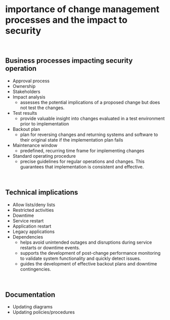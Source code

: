 # importance of change management processes and the impact to security

<br>

## Business processes impacting security operation

- Approval process
- Ownership
- Stakeholders
- Impact analysis
  - assesses the potential implications of a proposed change but does not test the changes.
- Test results
  - provide valuable insight into changes evaluated in a test environment prior to implementation
- Backout plan
  - plan for reversing changes and returning systems and software to their original state if the implementation plan fails
- Maintenance window
  - predefined, recurring time frame for implementing changes
- Standard operating procedure
  - precise guidelines for regular operations and changes. This guarantees that implementation is consistent and effective.

<br>

## Technical implications

- Allow lists/deny lists
- Restricted activities
- Downtime
- Service restart
- Application restart
- Legacy applications
- Dependencies
  - helps avoid unintended outages and disruptions during service restarts or downtime events.
  - supports the development of post-change performance monitoring to validate system functionality and quickly detect issues.
  - guides the development of effective backout plans and downtime contingencies.

<br>

## Documentation

- Updating diagrams
- Updating policies/procedures
